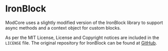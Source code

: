 # IronBlock
ModCore uses a slightly modified version of the IronBlock library to support async methods and a context object for custom blocks.

As per the MIT License, License and Copyright notices are included in the `LICENSE` file.
The original repository for IronBlock can be found at [GitHub](https://github.com/richorama/IronBlock).